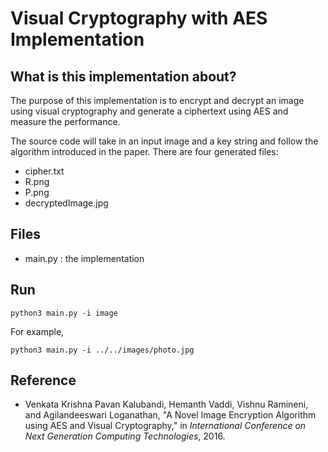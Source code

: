 # Visual Cryptography with AES Implementation


## What is this implementation about?
The purpose of this implementation is to encrypt and decrypt an image 
using visual cryptography and generate a ciphertext using AES and measure the performance.

The source code will take in an input image and a key string and follow the algorithm introduced in
the paper. There are four generated files:
- cipher.txt
- R.png
- P.png
- decryptedImage.jpg

## Files
- main.py : the implementation 

## Run
```
python3 main.py -i image
```
For example,
```
python3 main.py -i ../../images/photo.jpg
```


## Reference
- Venkata Krishna Pavan Kalubandi, Hemanth Vaddi, Vishnu Ramineni, and Agilandeeswari Loganathan, "A Novel Image Encryption Algorithm using AES and Visual Cryptography," in *International Conference on Next Generation Computing Technologies*, 2016.
